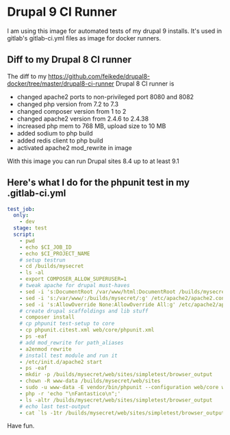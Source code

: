 # Drupal 9 CI Runner
I am using this image for automated tests of my drupal 9 installs. It's used in gitlab's gitlab-ci.yml files as image for docker runners.

## Diff to my Drupal 8 CI runner
The diff to my https://github.com/feikede/drupal8-docker/tree/master/drupal8-ci-runner Drupal 8 CI runner is
* changed apache2 ports to non-privileged port 8080 and 8082
* changed php version from 7.2 to 7.3
* changed composer version from 1 to 2 
* changed apache2 version from 2.4.6 to 2.4.38
* increased php mem to 768 MB, upload size to 10 MB
* added sodium to php build
* added redis client to php build
* activated apache2 mod_rewrite in image

With this image you can run Drupal sites 8.4 up to at least 9.1


## Here's what I do for the phpunit test in my .gitlab-ci.yml

```yml
test_job:
  only:
    - dev
  stage: test
  script:
    - pwd
    - echo $CI_JOB_ID
    - echo $CI_PROJECT_NAME
    # setup testrun
    - cd /builds/mysecret
    - ls -al
    - export COMPOSER_ALLOW_SUPERUSER=1
    # tweak apache for drupal must-haves
    - sed -i 's:DocumentRoot /var/www/html:DocumentRoot /builds/mysecret/web:g' /etc/apache2/sites-enabled/000-default.conf
    - sed -i 's:/var/www/:/builds/mysecret/:g' /etc/apache2/apache2.conf
    - sed -i 's:AllowOverride None:AllowOverride All:g' /etc/apache2/apache2.conf
    # create drupal scaffoldings and lib stuff
    - composer install
    # cp phpunit test-setup to core
    - cp phpunit.citest.xml web/core/phpunit.xml
    - ps -eaf
    # add mod_rewrite for path_aliases
    - a2enmod rewrite
    # install test module and run it
    - /etc/init.d/apache2 start
    - ps -eaf
    - mkdir -p /builds/mysecret/web/sites/simpletest/browser_output
    - chown -R www-data /builds/mysecret/web/sites
    - sudo -u www-data -E vendor/bin/phpunit --configuration web/core web/modules/custom/testautomat/tests/src/Functional/FullTest.php
    - php -r 'echo "\nFantastico\n";'
    - ls -altr /builds/mysecret/web/sites/simpletest/browser_output
    # echo last test-output
    - cat `ls -1tr /builds/mysecret/web/sites/simpletest/browser_output/*html | tail -1`

```


Have fun.
